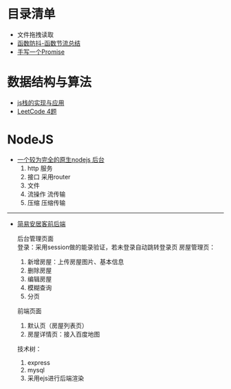 # 目录清单

* 文件拖拽读取
* [函数防抖-函数节流总结](https://juejin.im/post/5b8a59c2f265da433655a7ee)
* [手写一个Promise](https://github.com/webXLing/Keep-Learning/blob/master/%E6%89%8B%E5%86%99%E4%B8%80%E4%B8%AAPromise.html)

# 数据结构与算法
  * [js栈的实现与应用](https://github.com/webXLing/leetcode-js)  
  * [LeetCode 4题](https://github.com/webXLing/leetcode-js)
  
# NodeJS
* [一个较为完全的原生nodejs 后台](https://github.com/webXLing/Keep-Learning/tree/master/2019-1-12)
  1. http 服务
  2. 接口  采用router
  3. 文件
  4. 流操作  流传输
  5. 压缩  压缩传输
----
* [简易安居客前后端](https://github.com/webXLing/Keep-Learning/tree/master/%E7%AE%80%E6%98%93%E5%AE%89%E5%B1%85%E5%AE%A2-%E5%89%8D%E5%90%8E%E7%AB%AF)   

  后台管理页面  
    登录：采用session做的能录验证，若未登录自动跳转登录页
    房屋管理页：
    1. 新增房屋：上传房屋图片、基本信息
    2. 删除房屋
    3. 编辑房屋
    4. 模糊查询
    5. 分页   

   前端页面  
    1. 默认页（房屋列表页）
    2. 房屋详情页：接入百度地图

   技术树：
   1. express
   2. mysql
   3. 采用ejs进行后端渲染
  
  
    
  
  
